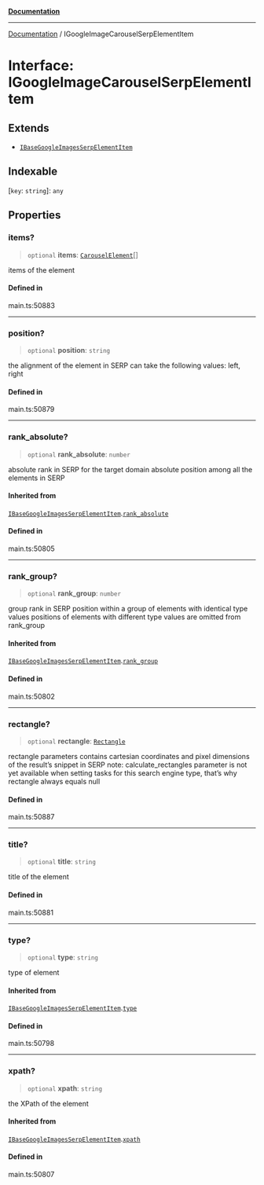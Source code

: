 [**Documentation**](../README.md)

***

[Documentation](../README.md) / IGoogleImageCarouselSerpElementItem

# Interface: IGoogleImageCarouselSerpElementItem

## Extends

- [`IBaseGoogleImagesSerpElementItem`](IBaseGoogleImagesSerpElementItem.md)

## Indexable

 \[`key`: `string`\]: `any`

## Properties

### items?

> `optional` **items**: [`CarouselElement`](../classes/CarouselElement.md)[]

items of the element

#### Defined in

main.ts:50883

***

### position?

> `optional` **position**: `string`

the alignment of the element in SERP
can take the following values:
left, right

#### Defined in

main.ts:50879

***

### rank\_absolute?

> `optional` **rank\_absolute**: `number`

absolute rank in SERP for the target domain
absolute position among all the elements in SERP

#### Inherited from

[`IBaseGoogleImagesSerpElementItem`](IBaseGoogleImagesSerpElementItem.md).[`rank_absolute`](IBaseGoogleImagesSerpElementItem.md#rank_absolute)

#### Defined in

main.ts:50805

***

### rank\_group?

> `optional` **rank\_group**: `number`

group rank in SERP
position within a group of elements with identical type values
positions of elements with different type values are omitted from rank_group

#### Inherited from

[`IBaseGoogleImagesSerpElementItem`](IBaseGoogleImagesSerpElementItem.md).[`rank_group`](IBaseGoogleImagesSerpElementItem.md#rank_group)

#### Defined in

main.ts:50802

***

### rectangle?

> `optional` **rectangle**: [`Rectangle`](../classes/Rectangle.md)

rectangle parameters
contains cartesian coordinates and pixel dimensions of the result’s snippet in SERP
note: calculate_rectangles parameter is not yet available when setting tasks for this search engine type, that’s why rectangle always equals null

#### Defined in

main.ts:50887

***

### title?

> `optional` **title**: `string`

title of the element

#### Defined in

main.ts:50881

***

### type?

> `optional` **type**: `string`

type of element

#### Inherited from

[`IBaseGoogleImagesSerpElementItem`](IBaseGoogleImagesSerpElementItem.md).[`type`](IBaseGoogleImagesSerpElementItem.md#type)

#### Defined in

main.ts:50798

***

### xpath?

> `optional` **xpath**: `string`

the XPath of the element

#### Inherited from

[`IBaseGoogleImagesSerpElementItem`](IBaseGoogleImagesSerpElementItem.md).[`xpath`](IBaseGoogleImagesSerpElementItem.md#xpath)

#### Defined in

main.ts:50807
